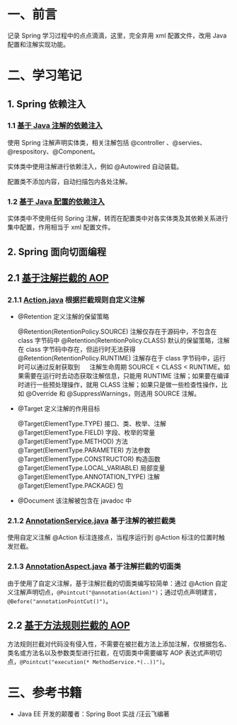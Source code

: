 # 一、前言

记录 Spring 学习过程中的点点滴滴，这里，完全弃用 xml 配置文件，改用 Java 配置和注解实现功能。

# 二、学习笔记

## 1. Spring 依赖注入

### 1.1 [基于 Java 注解的依赖注入](ioc/src/main/java/com/moonspirit/springlearning/ioc/annotationconfig/)

使用 Spring 注解声明实体类，相关注解包括 @controller 、@servies、@respository、@Component。

实体类中使用注解进行依赖注入，例如 @Autowired 自动装载。

配置类不添加内容，自动扫描包内各处注解。

### 1.2 [基于 Java 配置的依赖注入](ioc/src/main/java/com/moonspirit/springlearning/ioc/javaconfig/)

实体类中不使用任何 Spring 注解，转而在配置类中对各实体类及其依赖关系进行集中配置，作用相当于 xml 配置文件。

## 2. Spring 面向切面编程

## 2.1 [基于注解拦截的 AOP](aop/src/main/java/com/moonspirit/springlearning/aop/annotationaop/)

### 2.1.1 [Action.java](aop/src/main/java/com/moonspirit/springlearning/aop/annotationaop/Action.java) 根据拦截规则自定义注解

- @Retention 定义注解的保留策略

  @Retention(RetentionPolicy.SOURCE)  注解仅存在于源码中，不包含在 class 字节码中
  @Retention(RetentionPolicy.CLASS)   默认的保留策略，注解在 class 字节码中存在，但运行时无法获得
  @Retention(RetentionPolicy.RUNTIME) 注解存在于 class 字节码中，运行时可以通过反射获取到
　
注解生命周期 SOURCE < CLASS < RUNTIME。如果需要在运行时去动态获取注解信息，只能用 RUNTIME 注解；如果要在编译时进行一些预处理操作，就用 CLASS 注解；如果只是做一些检查性操作，比如 @Override 和 @SuppressWarnings，则选用  SOURCE 注解。

- @Target 定义注解的作用目标

  @Target(ElementType.TYPE)             接口、类、枚举、注解
  @Target(ElementType.FIELD)            字段、枚举的常量
  @Target(ElementType.METHOD)           方法
  @Target(ElementType.PARAMETER)        方法参数
  @Target(ElementType.CONSTRUCTOR)      构造函数
  @Target(ElementType.LOCAL_VARIABLE)   局部变量
  @Target(ElementType.ANNOTATION_TYPE)  注解
  @Target(ElementType.PACKAGE)          包

- @Document 该注解被包含在 javadoc 中

### 2.1.2 [AnnotationService.java](aop/src/main/java/com/moonspirit/springlearning/aop/annotationaop/AnnotationService.java) 基于注解的被拦截类

使用自定义注解 @Action 标注连接点，当程序运行到 @Action 标注的位置时触发拦截。

### 2.1.3 [AnnotationAspect.java](aop/src/main/java/com/moonspirit/springlearning/aop/annotationaop/AnnotationAspect.java) 基于注解拦截的切面类

由于使用了自定义注解，基于注解拦截的切面类编写较简单：通过 @Action 自定义注解声明切点，`@Pointcut("@annotation(Action)")`；通过切点声明建言，`@Before("annotationPointCut()")`。

## 2.2 [基于方法规则拦截的 AOP](aop/src/main/java/com/moonspirit/springlearning/aop/methodaop/)

方法规则拦截对代码没有侵入性，不需要在被拦截方法上添加注解，仅根据包名、类名或方法名以及参数类型进行拦截，在切面类中需要编写 AOP 表达式声明切点，`@Pointcut("execution(* MethodService.*(..))")`。

# 三、参考书籍

- Java EE 开发的颠覆者：Spring Boot 实战 /汪云飞编著
